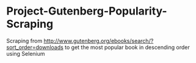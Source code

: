 # Project-Gutenberg-Popularity-Scraping

Scraping from http://www.gutenberg.org/ebooks/search/?sort_order=downloads to get the most popular book in descending order using Selenium
